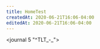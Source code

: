 ```yaml
---
title: HomeTest
createdAt: 2020-06-21T16:06-04:00
editedAt: 2020-06-21T16:06-04:00
---
```


<div class="home-rss">
<rss 5 "https://nitter.net/search/rss?f=tweets&q=%40awwaiid&e-replies=on&e-nativeretweets=on">
</div>

<journal 5 "^TLT_-_">

